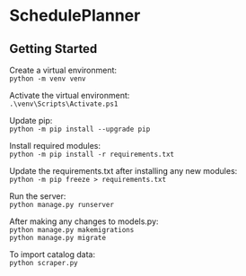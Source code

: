 # SchedulePlanner

## Getting Started

Create a virtual environment:  
`python -m venv venv`

Activate the virtual environment:  
`.\venv\Scripts\Activate.ps1`

Update pip:  
`python -m pip install --upgrade pip`

Install required modules:  
`python -m pip install -r requirements.txt`

Update the requirements.txt after installing any new modules:  
`python -m pip freeze > requirements.txt`

Run the server:  
`python manage.py runserver`

After making any changes to models.py:  
`python manage.py makemigrations`  
`python manage.py migrate`

To import catalog data:  
`python scraper.py`

